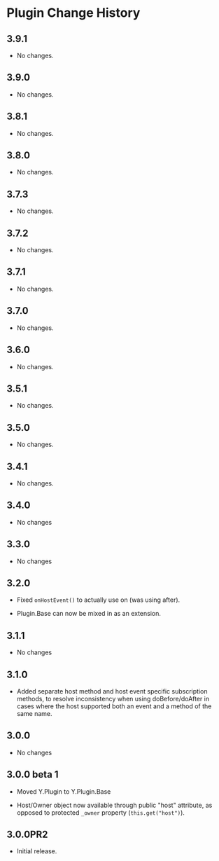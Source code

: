 Plugin Change History
=====================

3.9.1
-----

* No changes.

3.9.0
-----

* No changes.

3.8.1
-----

* No changes.

3.8.0
-----

  * No changes.

3.7.3
-----

* No changes.

3.7.2
-----

* No changes.

3.7.1
-----

* No changes.

3.7.0
-----

* No changes.

3.6.0
-----

* No changes.

3.5.1
-----

* No changes.

3.5.0
-----

* No changes.

3.4.1
-----

* No changes.

3.4.0
-----

* No changes

3.3.0
-----

* No changes

3.2.0
-----

* Fixed `onHostEvent()` to actually use on (was using after).

* Plugin.Base can now be mixed in as an extension.

3.1.1
-----

* No changes

3.1.0
-----

* Added separate host method and host event specific subscription methods, to
  resolve inconsistency when using doBefore/doAfter in cases where the host
  supported both an event and a method of the same name.

3.0.0
-----

* No changes

3.0.0 beta 1
------------

* Moved Y.Plugin to Y.Plugin.Base

* Host/Owner object now available through public "host" attribute, as opposed to
  protected `_owner` property (`this.get("host")`).

3.0.0PR2
--------

* Initial release.
